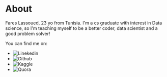 # About

Fares Lassoued, 23 yo from Tunisia. I'm a cs graduate with interest in Data science, so I'm teaching myself to be a better coder, data scientist and a good problem solver!

You can find me on:
- ![Linekedin](https://www.linkedin.com/in/fareslassoued/)
- ![Github](https://github.com/Zowlex)
- ![Kaggle](https://www.kaggle.com/zowlex)
- ![Quora](https://www.quora.com/profile/Fares-Lassoued)
